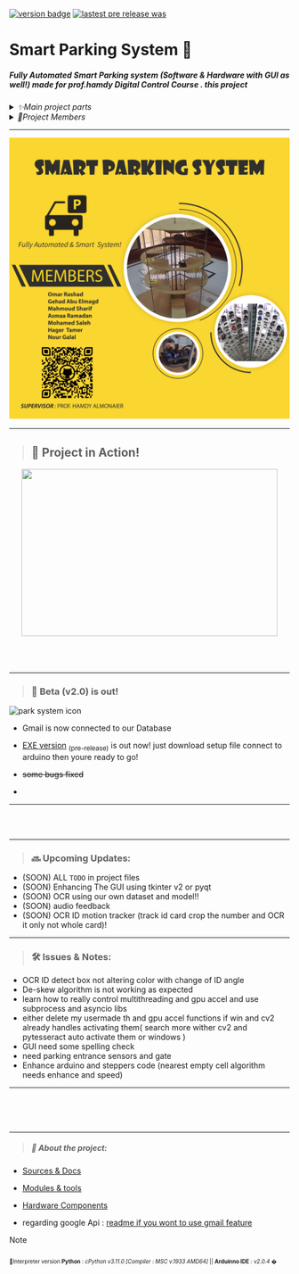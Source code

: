  [![version badge](https://img.shields.io/badge/Version-v2.0B-32c854)](https://github.com/orsnaro/smart-parking-system/master) [![lastest pre release was](https://img.shields.io/github/release-date-pre/orsnaro/smart-parking-system?label=latest%20release&color=9332af)](https://github.com/orsnaro/smart-parking-system/releases/latest)

# Smart Parking System 🚗

##### Fully Automated Smart Parking system  (Software & Hardware  with GUI as well!)  made for prof.hamdy Digital Control Course . this project 
<details>
<summary><em>  ✨Main project parts </em> </summary>
	
  1. _Hardware_  <sub> structure , motors , controller ,sensors, pullies , belt , cables </sub>
  2. _CV_  
  3. _OCR_ 
  4. _Sqlite DB_ 
  5. _Arduino/python code_  
  6. _GUI tkinter code_
  7. _google gmail API_

 </details> 
 
 <details>
<summary><em>  👥Project Members </em> </summary>
	
  * [Omar](https://github.com/orsnaro)  
  * [Gehad](https://github.com/Gehad-AboElmagd)
  * [Asmaa](https://github.com/Asmaaramadan1)
  * [Mahmoud](https://github.com/mahmoudSh58) 
  * [Hager](https://github.com/hagartamer)
  * [Mohamed](https://github.com/MohamedMohamedSaleh)
  * Nour

 </details> 
 
---

![poster](/docs/Poster.png)

--- 
> ## 🚀 Project in Action! 
<p align="center">
  <img width="460" height="300" src="./docs/SMART_GARAGE_in_action.gif">
</p>
<![gif showing smart parking in action](./docs/SMART_GARAGE_in_action.gif)>

</br>
</br>

---

> ### 📣 Beta (v2.0) is out!
 ![park system icon](icon_1.ico "icon") 

 * Gmail is now connected to our Database
 * [EXE version](https://github.com/Gehad-AboElmagd/smart_parking_system/releases/tag/%23pre-release) <sub>(pre-release)</sub> is out now! just download setup file connect to arduino then youre ready to go!

 * ~~some bugs fixed~~
 * 
---

 <br>
 <br>
 
---

> ###  🔜 Upcoming Updates:
*  (SOON) ALL `TODO` in project files 
*  (SOON) Enhancing The GUI using tkinter v2 or pyqt
*  (SOON) OCR using our own dataset and model!!
*  (SOON) audio feedback 
*  (SOON) OCR ID motion tracker (track id card crop the number and OCR it only not whole card)!


---
> ###  🛠 Issues & Notes:
*  OCR ID detect box not altering color with change of ID angle
*  De-skew algorithm is not working as expected
*  learn how to really control multithreading and gpu accel and use subprocess and asyncio libs
*  either delete my usermade th and gpu accel functions if win and cv2 already handles activating them( search more wither cv2 and pytesseract auto activate them or windows ) 
*  GUI need some spelling check
*  need parking entrance sensors and gate
* Enhance arduino and steppers code (nearest empty cell algorithm needs enhance and speed)

---

</br>
</br>
</br>



---


> ##### 🧾 About the project: 
  
  * [Sources & Docs](docs/sources&links.md)

  * [Modules & tools](docs/imports&tools.md)

  * [Hardware Components](docs/Hardware_components.md) 
  * regarding google Api  : [readme if you wont to use gmail feature](./database_data/readme.md)

> [!NOTE]  
> <sub><sub>📍Interpreter version **Python** : _cPython  v3.11.0 [Compiler : MSC v.1933 AMD64]_  || **Arduinno IDE** : _v2.0.4_ �
